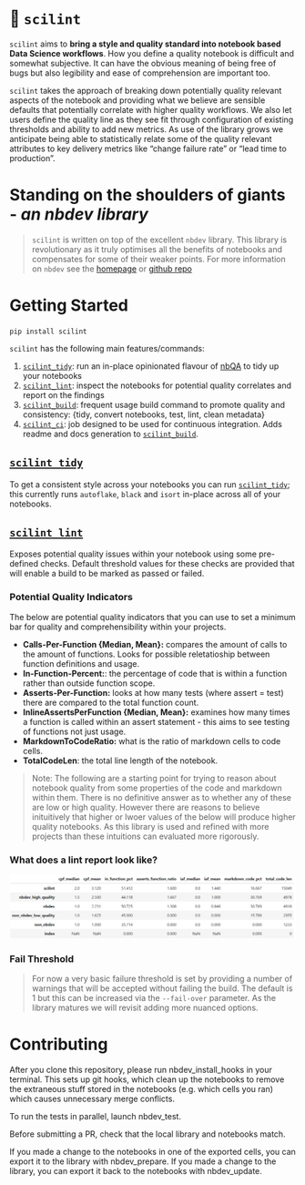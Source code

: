 # 🧐 `scilint`

<!-- WARNING: THIS FILE WAS AUTOGENERATED! DO NOT EDIT! -->

`scilint` aims to **bring a style and quality standard into notebook
based Data Science workflows**. How you define a quality notebook is
difficult and somewhat subjective. It can have the obvious meaning of
being free of bugs but also legibility and ease of comprehension are
important too.

`scilint` takes the approach of breaking down potentially quality
relevant aspects of the notebook and providing what we believe are
sensible defaults that potentially correlate with higher quality
workflows. We also let users define the quality line as they see fit
through configuration of existing thresholds and ability to add new
metrics. As use of the library grows we anticipate being able to
statistically relate some of the quality relevant attributes to key
delivery metrics like “change failure rate” or “lead time to
production”.

# Standing on the shoulders of giants - *an nbdev library*

> `scilint` is written on top of the excellent `nbdev` library. This
> library is revolutionary as it truly optimises all the benefits of
> notebooks and compensates for some of their weaker points. For more
> information on `nbdev` see the [homepage](https://nbdev.fast.ai/) or
> [github repo](https://github.com/fastai/nbdev)

# Getting Started

`pip install scilint`

`scilint` has the following main features/commands:

1.  [`scilint_tidy`](https://newday-data.github.io/scilint/scilint.html#scilint_tidy):
    run an in-place opinionated flavour of
    [nbQA](https://github.com/nbQA-dev/nbQA) to tidy up your notebooks
2.  [`scilint_lint`](https://newday-data.github.io/scilint/scilint.html#scilint_lint):
    inspect the notebooks for potential quality correlates and report on
    the findings
3.  [`scilint_build`](https://newday-data.github.io/scilint/scilint.html#scilint_build):
    frequent usage build command to promote quality and consistency:
    {tidy, convert notebooks, test, lint, clean metadata}
4.  [`scilint_ci`](https://newday-data.github.io/scilint/scilint.html#scilint_ci):
    job designed to be used for continuous integration. Adds readme and
    docs generation to
    [`scilint_build`](https://newday-data.github.io/scilint/scilint.html#scilint_build).

## [`scilint_tidy`](https://newday-data.github.io/scilint/scilint.html#scilint_tidy)

To get a consistent style across your notebooks you can run
[`scilint_tidy`](https://newday-data.github.io/scilint/scilint.html#scilint_tidy);
this currently runs `autoflake`, `black` and `isort` in-place across all
of your notebooks.

## [`scilint_lint`](https://newday-data.github.io/scilint/scilint.html#scilint_lint)

Exposes potential quality issues within your notebook using some
pre-defined checks. Default threshold values for these checks are
provided that will enable a build to be marked as passed or failed.

### Potential Quality Indicators

The below are potential quality indicators that you can use to set a
minimum bar for quality and comprehensibility within your projects.

- **Calls-Per-Function {Median, Mean}:** compares the amount of calls to
  the amount of functions. Looks for possible reletatioship between
  function definitions and usage.
- **In-Function-Percent:**: the percentage of code that is within a
  function rather than outside function scope.
- **Asserts-Per-Function:** looks at how many tests (where assert =
  test) there are compared to the total function count.
- **InlineAssertsPerFunction {Median, Mean}:** examines how many times a
  function is called within an assert statement - this aims to see
  testing of functions not just usage.
- **MarkdownToCodeRatio:** what is the ratio of markdown cells to code
  cells.
- **TotalCodeLen**: the total line length of the notebook.

> Note: The following are a starting point for trying to reason about
> notebook quality from some properties of the code and markdown within
> them. There is no definitive answer as to whether any of these are low
> or high quality. However there are reasons to believe inituitively
> that higher or lwoer values of the below will produce higher quality
> notebooks. As this library is used and refined with more projects than
> these intuitions can evaluated more rigorously.

### What does a lint report look like?

![Sample Report](nbs/images/sample_report.png)

### Fail Threshold

> For now a very basic failure threshold is set by providing a number of
> warnings that will be accepted without failing the build. The default
> is 1 but this can be increased via the `--fail-over` parameter. As the
> library matures we will revisit adding more nuanced options.

# Contributing

After you clone this repository, please run nbdev_install_hooks in your
terminal. This sets up git hooks, which clean up the notebooks to remove
the extraneous stuff stored in the notebooks (e.g. which cells you ran)
which causes unnecessary merge conflicts.

To run the tests in parallel, launch nbdev_test.

Before submitting a PR, check that the local library and notebooks
match.

If you made a change to the notebooks in one of the exported cells, you
can export it to the library with nbdev_prepare. If you made a change to
the library, you can export it back to the notebooks with nbdev_update.
